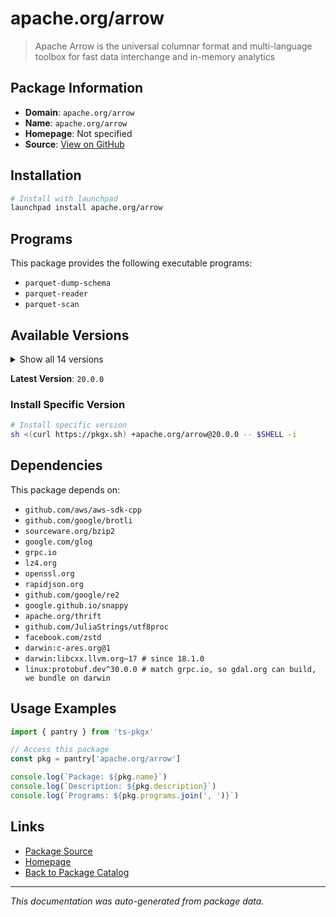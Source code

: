 # apache.org/arrow

> Apache Arrow is the universal columnar format and multi-language toolbox for fast data interchange and in-memory analytics

## Package Information

- **Domain**: `apache.org/arrow`
- **Name**: `apache.org/arrow`
- **Homepage**: Not specified
- **Source**: [View on GitHub](https://github.com/pkgxdev/pantry/tree/main/projects/apache.org/arrow/package.yml)

## Installation

```bash
# Install with launchpad
launchpad install apache.org/arrow
```

## Programs

This package provides the following executable programs:

- `parquet-dump-schema`
- `parquet-reader`
- `parquet-scan`

## Available Versions

<details>
<summary>Show all 14 versions</summary>

- `20.0.0`, `19.0.1`, `19.0.0`, `18.1.0`, `18.0.0`
- `16.1.0`, `16.0.0`, `15.0.2`, `15.0.1`, `15.0.0`
- `14.0.2`, `14.0.1`, `14.0.0`, `13.0.0`

</details>

**Latest Version**: `20.0.0`

### Install Specific Version

```bash
# Install specific version
sh <(curl https://pkgx.sh) +apache.org/arrow@20.0.0 -- $SHELL -i
```

## Dependencies

This package depends on:

- `github.com/aws/aws-sdk-cpp`
- `github.com/google/brotli`
- `sourceware.org/bzip2`
- `google.com/glog`
- `grpc.io`
- `lz4.org`
- `openssl.org`
- `rapidjson.org`
- `github.com/google/re2`
- `google.github.io/snappy`
- `apache.org/thrift`
- `github.com/JuliaStrings/utf8proc`
- `facebook.com/zstd`
- `darwin:c-ares.org@1`
- `darwin:libcxx.llvm.org~17 # since 18.1.0`
- `linux:protobuf.dev^30.0.0 # match grpc.io, so gdal.org can build, we bundle on darwin`

## Usage Examples

```typescript
import { pantry } from 'ts-pkgx'

// Access this package
const pkg = pantry['apache.org/arrow']

console.log(`Package: ${pkg.name}`)
console.log(`Description: ${pkg.description}`)
console.log(`Programs: ${pkg.programs.join(', ')}`)
```

## Links

- [Package Source](https://github.com/pkgxdev/pantry/tree/main/projects/apache.org/arrow/package.yml)
- [Homepage](#)
- [Back to Package Catalog](../../../package-catalog.md)

---

*This documentation was auto-generated from package data.*
